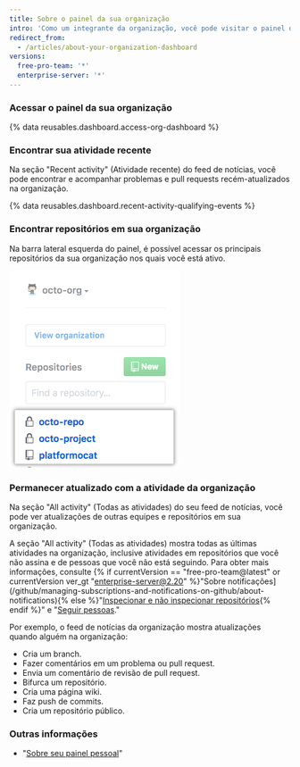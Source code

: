 ```yaml
---
title: Sobre o painel da sua organização
intro: 'Como um integrante da organização, você pode visitar o painel da sua organização durante todo o dia para se manter atualizado sobre atividades recentes e acompanhar problemas e pull requests nos quais está trabalhando ou seguindo na organização.'
redirect_from:
  - /articles/about-your-organization-dashboard
versions:
  free-pro-team: '*'
  enterprise-server: '*'
---
```


### Acessar o painel da sua organização

{% data reusables.dashboard.access-org-dashboard %}

### Encontrar sua atividade recente

Na seção "Recent activity" (Atividade recente) do feed de notícias, você pode encontrar e acompanhar problemas e pull requests recém-atualizados na organização.

{% data reusables.dashboard.recent-activity-qualifying-events %}

### Encontrar repositórios em sua organização

Na barra lateral esquerda do painel, é possível acessar os principais repositórios da sua organização nos quais você está ativo.

![Lista de repositórios em que você é mais ativo na sua organização](/assets/images/help/dashboard/repositories-from-organization-dashboard.png)

### Permanecer atualizado com a atividade da organização

Na seção "All activity" (Todas as atividades) do seu feed de notícias, você pode ver atualizações de outras equipes e repositórios em sua organização.

A seção "All activity" (Todas as atividades) mostra todas as últimas atividades na organização, inclusive atividades em repositórios que você não assina e de pessoas que você não está seguindo. Para obter mais informações, consulte {% if currentVersion == "free-pro-team@latest" or currentVersion ver_gt "enterprise-server@2.20" %}"Sobre notificações](/github/managing-subscriptions-and-notifications-on-github/about-notifications){% else %}"[Inspecionar e não inspecionar repositórios](/github/receiving-notifications-about-activity-on-github/watching-and-unwatching-repositories){% endif %}" e "[Seguir pessoas](/articles/following-people)."

Por exemplo, o feed de notícias da organização mostra atualizações quando alguém na organização:
 - Cria um branch.
 - Fazer comentários em um problema ou pull request.
 - Envia um comentário de revisão de pull request.
 - Bifurca um repositório.
 - Cria uma página wiki.
 - Faz push de commits.
 - Cria um repositório público.

### Outras informações

- "[Sobre seu painel pessoal](/articles/about-your-personal-dashboard)"
